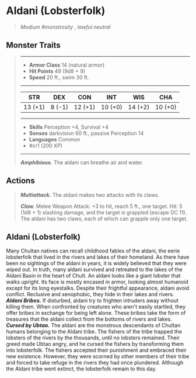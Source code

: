 # Aldani (Lobsterfolk)
>*Medium #monstrosity , lawful neutral*
## Monster Traits
>___
>- **Armor Class** 14 (natural armor)
>- **Hit Points** 49 (9d8 + 9)
>- **Speed** 20 ft., swim 30 ft.
>___
>|STR|DEX|CON|INT|WIS|CHA|
>|:---:|:---:|:---:|:---:|:---:|:---:|
>|13 (+1)|8 (-1)|12 (+1)|10 (+0)|14 (+2)|10 (+0)|
>___
>- **Skills** Perception +4, Survival +4
>- **Senses** darkvision 60 ft., passive Perception 14
>- **Languages** Common
>- #cr1 (200 XP)
>___
>***Amphibious.*** The aldani can breathe air and water.  
>
## Actions
>***Multiattack.*** The aldani makes two attacks with its claws.  
>
>***Claw.*** Melee Weapon Attack: +3 to hit, reach 5 ft., one target. Hit: 5 (1d8 + 1) slashing damage, and the target is grappled (escape DC 11). The aldani has two claws, each of which can grapple only one target.
## Aldani (Lobsterfolk)
Many Chultan natives can recall childhood fables of the aldani, the eerie lobsterfolk that lived in the rivers and lakes of their homeland. As there have been no sightings of the aldani in years, it is widely believed that they were wiped out. In truth, many aldani survived and retreated to the lakes of the Aldani Basin in the heart of Chult.
An aldani looks like a giant lobster that walks upright. Its face is mostly encased in armor, looking almost humanoid except for its long eyestalks. Despite their frightful appearance, aldani avoid conflict. Reclusive and xenophobic, they hide in their lakes and rivers.
***Aldani Bribes.*** If disturbed, aldani try to frighten intruders away without killing them. When confronted by creatures who aren't easily startled, they offer bribes in exchange for being left alone. These bribes take the form of treasures that the aldani collect from the bottoms of rivers and lakes.
***Cursed by Ubtao.***  The aldani are the monstrous descendants of Chultan humans belonging to the Aldani tribe. The fishers of the tribe trapped the lobsters of the rivers by the thousands, until no lobsters remained. Their greed made Ubtao angry, and he cursed the fishers by transforming them into lobsterfolk. The fishers accepted their punishment and embraced their new existence. However, they were scorned by other members of their tribe and forced to take refuge in the rivers they had once plundered. Although the Aldani tribe went extinct, the lobsterfolk remain to this day.